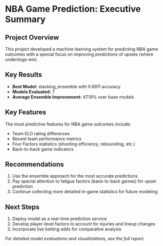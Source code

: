 # NBA Game Prediction: Executive Summary

## Project Overview

This project developed a machine learning system for predicting NBA game outcomes with a special focus on improving predictions of upsets (where underdogs win).

## Key Results

- **Best Model:** stacking_ensemble with 0.6911 accuracy
- **Models Evaluated:** 7
- **Average Ensemble Improvement:** 47.19% over base models

## Key Features

The most predictive features for NBA game outcomes include:

- Team ELO rating differences
- Recent team performance metrics
- Four Factors statistics (shooting efficiency, rebounding, etc.)
- Back-to-back game indicators

## Recommendations

1. Use the ensemble approach for the most accurate predictions
2. Pay special attention to fatigue factors (back-to-back games) for upset prediction
3. Continue collecting more detailed in-game statistics for future modeling

## Next Steps

1. Deploy model as a real-time prediction service
2. Develop player-level factors to account for injuries and lineup changes
3. Incorporate live betting odds for comparative analysis

*For detailed model evaluations and visualizations, see the full report.*
